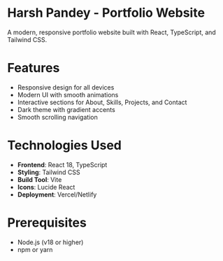 # Harsh Pandey - Portfolio Website

A modern, responsive portfolio website built with React, TypeScript, and Tailwind CSS.

# Features

- Responsive design for all devices
- Modern UI with smooth animations
- Interactive sections for About, Skills, Projects, and Contact
- Dark theme with gradient accents
- Smooth scrolling navigation

# Technologies Used

- **Frontend**: React 18, TypeScript
- **Styling**: Tailwind CSS
- **Build Tool**: Vite
- **Icons**: Lucide React
- **Deployment**: Vercel/Netlify
# Prerequisites
- Node.js (v18 or higher)
- npm or yarn



